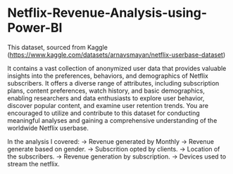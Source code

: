 # Netflix-Revenue-Analysis-using-Power-BI

This dataset, sourced from Kaggle (https://www.kaggle.com/datasets/arnavsmayan/netflix-userbase-dataset)

It contains a vast collection of anonymized user data that provides valuable insights into the preferences, behaviors, and demographics of Netflix subscribers. It offers a diverse range of attributes, including subscription plans, content preferences, watch history, and basic demographics, enabling researchers and data enthusiasts to explore user behavior, discover popular content, and examine user retention trends. You are encouraged to utilize and contribute to this dataset for conducting meaningful analyses and gaining a comprehensive understanding of the worldwide Netflix userbase.

In the analysis I covered:
-> Revenue generated by Monthly
-> Revenue generate based on gender.
-> Subscrition opted by clients.
-> Location of the subscribers.
-> Revenue generation by subscription.
-> Devices used to stream the netflix.
